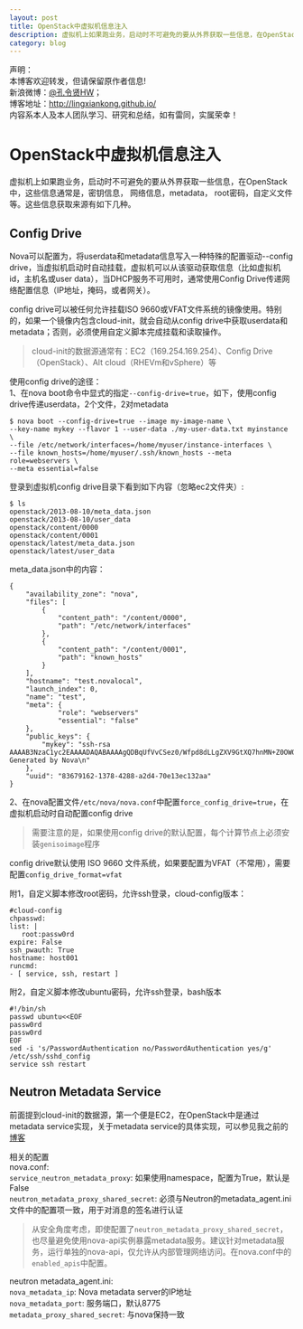 ```yaml
---
layout: post
title: OpenStack中虚拟机信息注入
description: 虚拟机上如果跑业务，启动时不可避免的要从外界获取一些信息，在OpenStack中，这些信息通常是，密钥信息， 网络信息，metadata， root密码，自定义文件等
category: blog
---
```


声明：  
本博客欢迎转发，但请保留原作者信息!  
新浪微博：[@孔令贤HW](http://weibo.com/lingxiankong)；   
博客地址：<http://lingxiankong.github.io/>  
内容系本人及本人团队学习、研究和总结，如有雷同，实属荣幸！

# OpenStack中虚拟机信息注入

虚拟机上如果跑业务，启动时不可避免的要从外界获取一些信息，在OpenStack中，这些信息通常是，密钥信息， 网络信息，metadata， root密码，自定义文件等。这些信息获取来源有如下几种。

## Config Drive
Nova可以配置为，将userdata和metadata信息写入一种特殊的配置驱动--config drive，当虚拟机启动时自动挂载，虚拟机可以从该驱动获取信息（比如虚拟机id，主机名或user data），当DHCP服务不可用时，通常使用Config Drive传递网络配置信息（IP地址，掩码，或者网关）。

config drive可以被任何允许挂载ISO 9660或VFAT文件系统的镜像使用。特别的，如果一个镜像内包含cloud-init，就会自动从config drive中获取userdata和metadata；否则，必须使用自定义脚本完成挂载和读取操作。

> cloud-init的数据源通常有：EC2（169.254.169.254）、Config Drive（OpenStack）、Alt cloud（RHEVm和vSphere）等

使用config drive的途径：  
1、在nova boot命令中显式的指定`--config-drive=true`，如下，使用config drive传递userdata，2个文件，2对metadata

    $ nova boot --config-drive=true --image my-image-name \
    --key-name mykey --flavor 1 --user-data ./my-user-data.txt myinstance \
    --file /etc/network/interfaces=/home/myuser/instance-interfaces \
    --file known_hosts=/home/myuser/.ssh/known_hosts --meta role=webservers \
    --meta essential=false

登录到虚拟机config drive目录下看到如下内容（忽略ec2文件夹）:  

    $ ls
    openstack/2013-08-10/meta_data.json 
    openstack/2013-08-10/user_data 
    openstack/content/0000 
    openstack/content/0001 
    openstack/latest/meta_data.json 
    openstack/latest/user_data

meta_data.json中的内容：

    {
        "availability_zone": "nova",
        "files": [
            {
                "content_path": "/content/0000",
                "path": "/etc/network/interfaces"
            },
            {
                "content_path": "/content/0001",
                "path": "known_hosts"
            }
        ],
        "hostname": "test.novalocal",
        "launch_index": 0,
        "name": "test",
        "meta": {
                "role": "webservers"
                "essential": "false"
        },
        "public_keys": {
            "mykey": "ssh-rsa AAAAB3NzaC1yc2EAAAADAQABAAAAgQDBqUfVvCSez0/Wfpd8dLLgZXV9GtXQ7hnMN+Z0OWQUyebVEHey1CXuin0uY1cAJMhUq8j98SiW+cU0sU4J3x5l2+xi1bodDm1BtFWVeLIOQINpfV1n8fKjHB+ynPpe1F6tMDvrFGUlJs44t30BrujMXBe8Rq44cCk6wqyjATA3rQ== Generated by Nova\n"
        },
        "uuid": "83679162-1378-4288-a2d4-70e13ec132aa"
    }

2、在nova配置文件`/etc/nova/nova.conf`中配置`force_config_drive=true`，在虚拟机启动时自动配置config drive

>需要注意的是，如果使用config drive的默认配置，每个计算节点上必须安装`genisoimage`程序

config drive默认使用 ISO 9660 文件系统，如果要配置为VFAT（不常用），需要配置`config_drive_format=vfat`

附1，自定义脚本修改root密码，允许ssh登录，cloud-config版本：

    #cloud-config
    chpasswd:
    list: |
       root:passw0rd
    expire: False
    ssh_pwauth: True
    hostname: host001
    runcmd:
    - [ service, ssh, restart ]

附2，自定义脚本修改ubuntu密码，允许ssh登录，bash版本

    #!/bin/sh
    passwd ubuntu<<EOF
    passw0rd
    passw0rd
    EOF
    sed -i 's/PasswordAuthentication no/PasswordAuthentication yes/g' /etc/ssh/sshd_config
    service ssh restart

## Neutron Metadata Service
前面提到cloud-init的数据源，第一个便是EC2，在OpenStack中是通过metadata service实现，关于metadata service的具体实现，可以参见我之前的[博客](http://blog.csdn.net/lynn_kong/article/details/9115033)

相关的配置  
nova.conf:  
`service_neutron_metadata_proxy`: 如果使用namespace，配置为True，默认是False  
`neutron_metadata_proxy_shared_secret`: 必须与Neutron的metadata_agent.ini文件中的配置项一致，用于对消息的签名进行认证

> 从安全角度考虑，即使配置了`neutron_metadata_proxy_shared_secret`，也尽量避免使用nova-api实例暴露metadata服务。建议针对metadata服务，运行单独的nova-api，仅允许从内部管理网络访问。在nova.conf中的`enabled_apis`中配置。

neutron metadata_agent.ini:  
`nova_metadata_ip`: Nova metadata server的IP地址  
`nova_metadata_port`: 服务端口，默认8775  
`metadata_proxy_shared_secret`: 与nova保持一致  
